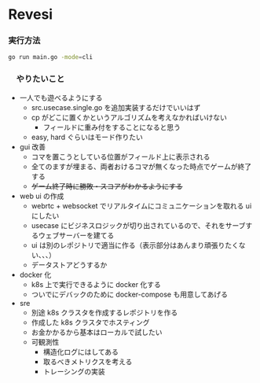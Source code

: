 # Revesi
### 実行方法
```sh
go run main.go -mode=cli
```

### 　やりたいこと
- 一人でも遊べるようにする
  - src.usecase.single.go を追加実装するだけでいいはず
  - cp がどこに置くかというアルゴリズムを考えなかればいけない
    - フィールドに重み付をすることになると思う
  - easy, hard ぐらいはモード作りたい
- gui 改善
  - コマを置こうとしている位置がフィールド上に表示される
  - 全てのますが埋まる、両者おけるコマが無くなった時点でゲームが終了する
  - ~~ゲーム終了時に勝敗・スコアがわかるようにする~~
- web ui の作成
  - webrtc + websocket でリアルタイムにコミュニケーションを取れる ui にしたい
  - usecase にビジネスロジックが切り出されているので、それをサーブするウェブサーバーを建てる
  - ui は別のレポジトリで適当に作る（表示部分はあんまり頑張りたくない、、、）
  - データストアどうするか
- docker 化
  - k8s 上で実行できるように docker 化する
  - ついでにデバックのために docker-compose も用意してあげる
- sre
  - 別途 k8s クラスタを作成するレポジトリを作る
  - 作成した k8s クラスタでホスティング
  - お金かかるから基本はローカルで試したい
  - 可観測性 
    - 構造化ログにはしてある
    - 取るべきメトリクスを考える
    - トレーシングの実装
